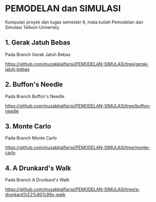 # PEMODELAN dan SIMULASI
Kumpulan proyek dan tugas semester 6, mata kuliah Pemodelan dan Simulasi Telkom Univeristy

## 1. Gerak Jatuh Bebas
Pada Branch Gerak Jatuh Bebas

https://github.com/muzakkialfarisi/PEMODELAN-SIMULASI/tree/gerak-jatuh-bebas

## 2. Buffon's Needle
Pada Branch Buffon's Needle

https://github.com/muzakkialfarisi/PEMODELAN-SIMULASI/tree/buffon-needle

## 3. Monte Carlo
Pada Branch Monte Carlo

https://github.com/muzakkialfarisi/PEMODELAN-SIMULASI/tree/monte-carlo

## 4. A Drunkard's Walk
Pada Branch A Drunkard's Walk

https://github.com/muzakkialfarisi/PEMODELAN-SIMULASI/tree/a-drunkard%E2%80%99s-walk
